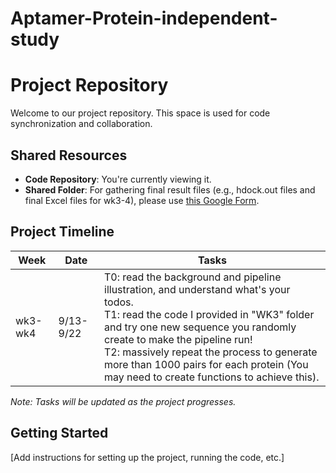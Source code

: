 # Aptamer-Protein-independent-study

# Project Repository

Welcome to our project repository. This space is used for code synchronization and collaboration.

## Shared Resources

- **Code Repository**: You're currently viewing it.
- **Shared Folder**: For gathering final result files (e.g., hdock.out files and final Excel files for wk3-4), please use [this Google Form](https://docs.google.com/forms/d/e/1FAIpQLSfFbKa1EJXjUej9CEFCLFRBD9JPUyrNlawCveFGuFYYlzbN3g/viewform).

## Project Timeline

| Week | Date | Tasks |
|------|------|-------|
| wk3-wk4 | 9/13-9/22 | T0: read the background and pipeline illustration, and understand what's your todos. <br> T1: read the code I provided in "WK3" folder and try one new sequence you randomly create to make the pipeline run! <br> T2: massively repeat the process to generate more than 1000 pairs for each protein (You may need to create functions to achieve this).|

*Note: Tasks will be updated as the project progresses.*

## Getting Started

[Add instructions for setting up the project, running the code, etc.]
